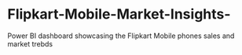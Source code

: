 # Flipkart-Mobile-Market-Insights-
Power BI dashboard showcasing the Flipkart Mobile phones sales and market trebds
